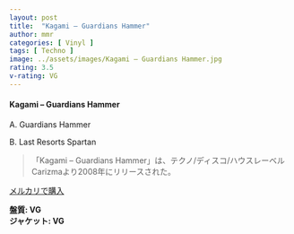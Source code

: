 ```yaml
---
layout: post
title:  "Kagami – Guardians Hammer"
author: mmr
categories: [ Vinyl ]
tags: [ Techno ]
image: ../assets/images/Kagami – Guardians Hammer.jpg
rating: 3.5
v-rating: VG
---
```


#### Kagami – Guardians Hammer

A. Guardians Hammer

B. Last Resorts Spartan

> 「Kagami – Guardians Hammer」は、テクノ/ディスコ/ハウスレーベルCarizmaより2008年にリリースされた。

[メルカリで購入](https://jp.mercari.com/item/m29138547443)

<div class="mt-4 mb-4 d-flex align-items-center">
<strong class="mr-1">盤質: VG</strong>
</div>
<div class="mt-4 mb-4 d-flex align-items-center">
<strong class="mr-1">ジャケット: VG</strong>
</div>
